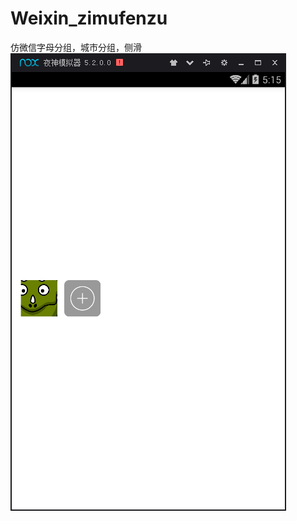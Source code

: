 # Weixin_zimufenzu
仿微信字母分组，城市分组，侧滑
![image](https://github.com/dengxianbo/My_Weiixn_pic/blob/master/images/1.png)
